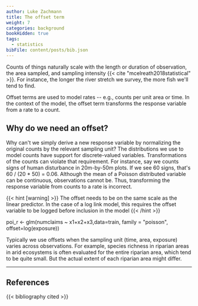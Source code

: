 ```yaml
---
author: Luke Zachmann
title: The offset term
weight: 7
categories: background
bookHidden: true
tags:
  - statistics
bibFile: content/posts/bib.json
---
```


Counts of things naturally scale with the length or duration of observation, the area sampled, and sampling intensity {{< cite "mcelreath2018statistical" >}}. For instance, the longer the river stretch we survey, the more fish we'll tend to find.  


Offset terms are used to model rates -- e.g., counts per unit area or time. In the context of the model, the offset term transforms the response variable from a rate to a count.

## Why do we need an offset?

Why can't we simply derive a new response variable by normalizing the original counts by the relevant sampling unit? The distributions we use to model counts have support for discrete-valued variables. Transformations of the counts can violate that requirement. For instance, say we counts signs of human disturbance in 20m-by-50m plots. If we see 60 signs, that's 60 / (20 * 50) = 0.06.  Although the mean of a Poisson distributed variable can be continuous, observations cannot be. Thus, transforming the response variable from counts to a rate is incorrect.

{{< hint [warning] >}}
The offset needs to be on the same scale as the linear predictor. In the case of a log link model, this requires the offset variable to be logged before inclusion in the model
{{< /hint >}}

poi_r <- glm(numclaims ~ x1+x2+x3,data=train, family = "poisson", offset=log(exposure))

Typically we use offsets when the sampling unit (time, area, exposure) varies across observations. For example, species richness in riparian areas in arid ecosystems is often evaluated for the entire riparian area, which tend to be quite small. But the actual extent of each riparian area might differ.

---

## References

{{< bibliography cited >}}
